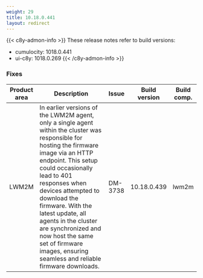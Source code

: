 ```yaml
---
weight: 29
title: 10.18.0.441
layout: redirect
---
```


{{< c8y-admon-info >}}
These release notes refer to build versions:
- cumulocity: 1018.0.441
- ui-c8y: 1018.0.269
{{< /c8y-admon-info >}}


### Fixes

<table>
<colgroup>
<col style="width: 15%;">
<col style="width:50%;">
<col style="width: 10%;">
<col style="width: 12%;">
<col style="width: 13%;">
</colgroup>
<thead><tr>
<th>
Product area</th>
<th>
Description</th>
<th>
Issue</th>
<th>
Build version</th>
<th>Build comp.</th>
</tr>
</thead><tbody>

<tr>
<td>LWM2M</td>
<td>In earlier versions of the LWM2M agent, only a single agent within the cluster was responsible for hosting the firmware image via an HTTP endpoint. This setup could occasionally lead to 401 responses when devices attempted to download the firmware. With the latest update, all agents in the cluster are synchronized and now host the same set of firmware images, ensuring seamless and reliable firmware downloads.</td>
<td>DM-3738</td>
<td>10.18.0.439</td>
<td>lwm2m</td>
</tr>

</tbody></table>
